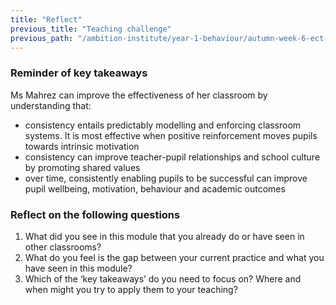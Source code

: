 ```yaml
---
title: "Reflect"
previous_title: "Teaching challenge"
previous_path: "/ambition-institute/year-1-behaviour/autumn-week-6-ect-teaching-challenge"
---
```





### Reminder of key takeaways
Ms Mahrez can improve the effectiveness of her classroom by understanding that:
- consistency entails predictably modelling and enforcing classroom systems. It is most effective when positive reinforcement moves pupils towards intrinsic motivation 
- consistency can improve teacher-pupil relationships and school culture by promoting shared values 
- over time, consistently enabling pupils to be successful can improve pupil wellbeing, motivation, behaviour and academic outcomes




### Reflect on the following questions
1. What did you see in this module that you already do or have seen in other classrooms? 
2. What do you feel is the gap between your current practice and what you have seen in this module? 
3. Which of the ‘key takeaways’ do you need to focus on? Where and when might you try to apply them to your teaching?



